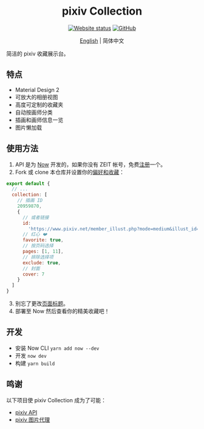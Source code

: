<h1 align="center">pixiv Collection</h1>

<div align="center">

[![Website status](https://img.shields.io/website/https/pixiv.now.sh.svg?style=for-the-badge)](https://pixiv.now.sh/)
[![GitHub](https://img.shields.io/github/license/kidonng/pixiv-collection.svg?style=for-the-badge)](LICENSE)

[English](README.md) | 简体中文

</div>

简洁的 pixiv 收藏展示台。

## 特点

- Material Design 2
- 可放大的相册视图
- 高度可定制的收藏夹
- 自动按画师分类
- 插画和画师信息一览
- 图片懒加载

## 使用方法

1. API 是为 [Now](https://zeit.co/now) 开发的，如果你没有 ZEIT 帐号，免费[注册](https://zeit.co/signup)一个。
2. Fork 或 clone 本仓库并设置你的[偏好和收藏](src/config.js)：

  ```js
  export default {
    // ...
    collection: [
      // 插画 ID
      20959870,
      {
        // 或者链接
        id:
          'https://www.pixiv.net/member_illust.php?mode=medium&illust_id=20959870',
        // 红心 ❤️
        favorite: true,
        // 按页码选择
        pages: [1, 11],
        // 排除选择项
        exclude: true,
        // 封面
        cover: 7
      }
    ]
  }
  ```

3. 别忘了更改[页面标题](public/index.html#L5)。
4. 部署至 Now 然后查看你的精美收藏吧！

## 开发

- 安装 Now CLI `yarn add now --dev`
- 开发 `now dev`
- 构建 `yarn build`

## 鸣谢

以下项目使 pixiv Collection 成为了可能：

- [pixiv API](https://api.imjad.cn/pixiv_v2.md)
- [pixiv 图片代理](https://pixiv.cat/reverseproxy.html)
